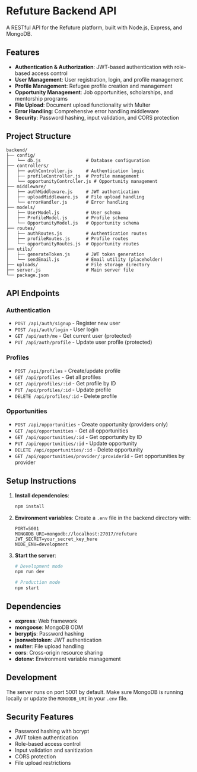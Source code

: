 # Refuture Backend API

A RESTful API for the Refuture platform, built with Node.js, Express, and MongoDB.

## Features

- **Authentication & Authorization**: JWT-based authentication with role-based access control
- **User Management**: User registration, login, and profile management
- **Profile Management**: Refugee profile creation and management
- **Opportunity Management**: Job opportunities, scholarships, and mentorship programs
- **File Upload**: Document upload functionality with Multer
- **Error Handling**: Comprehensive error handling middleware
- **Security**: Password hashing, input validation, and CORS protection

## Project Structure

```
backend/
├── config/
│   └── db.js                 # Database configuration
├── controllers/
│   ├── authController.js     # Authentication logic
│   ├── profileController.js  # Profile management
│   └── opportunityController.js # Opportunity management
├── middleware/
│   ├── authMiddleware.js     # JWT authentication
│   ├── uploadMiddleware.js   # File upload handling
│   └── errorHandler.js       # Error handling
├── models/
│   ├── UserModel.js          # User schema
│   ├── ProfileModel.js       # Profile schema
│   └── OpportunityModel.js   # Opportunity schema
├── routes/
│   ├── authRoutes.js         # Authentication routes
│   ├── profileRoutes.js      # Profile routes
│   └── opportunityRoutes.js  # Opportunity routes
├── utils/
│   ├── generateToken.js      # JWT token generation
│   └── sendEmail.js          # Email utility (placeholder)
├── uploads/                  # File storage directory
├── server.js                 # Main server file
└── package.json
```

## API Endpoints

### Authentication
- `POST /api/auth/signup` - Register new user
- `POST /api/auth/login` - User login
- `GET /api/auth/me` - Get current user (protected)
- `PUT /api/auth/profile` - Update user profile (protected)

### Profiles
- `POST /api/profiles` - Create/update profile
- `GET /api/profiles` - Get all profiles
- `GET /api/profiles/:id` - Get profile by ID
- `PUT /api/profiles/:id` - Update profile
- `DELETE /api/profiles/:id` - Delete profile

### Opportunities
- `POST /api/opportunities` - Create opportunity (providers only)
- `GET /api/opportunities` - Get all opportunities
- `GET /api/opportunities/:id` - Get opportunity by ID
- `PUT /api/opportunities/:id` - Update opportunity
- `DELETE /api/opportunities/:id` - Delete opportunity
- `GET /api/opportunities/provider/:providerId` - Get opportunities by provider

## Setup Instructions

1. **Install dependencies**:
   ```bash
   npm install
   ```

2. **Environment variables**:
   Create a `.env` file in the backend directory with:
   ```
   PORT=5001
   MONGODB_URI=mongodb://localhost:27017/refuture
   JWT_SECRET=your_secret_key_here
   NODE_ENV=development
   ```

3. **Start the server**:
   ```bash
   # Development mode
   npm run dev
   
   # Production mode
   npm start
   ```

## Dependencies

- **express**: Web framework
- **mongoose**: MongoDB ODM
- **bcryptjs**: Password hashing
- **jsonwebtoken**: JWT authentication
- **multer**: File upload handling
- **cors**: Cross-origin resource sharing
- **dotenv**: Environment variable management

## Development

The server runs on port 5001 by default. Make sure MongoDB is running locally or update the `MONGODB_URI` in your `.env` file.

## Security Features

- Password hashing with bcrypt
- JWT token authentication
- Role-based access control
- Input validation and sanitization
- CORS protection
- File upload restrictions 